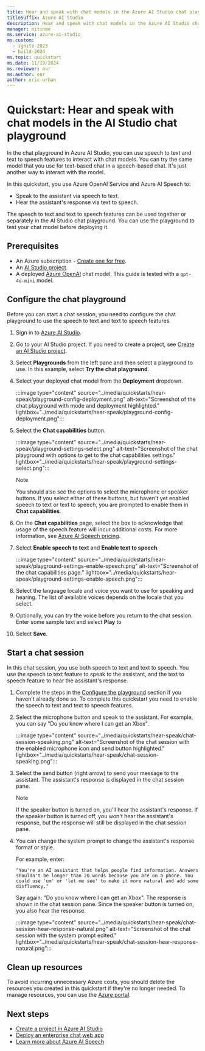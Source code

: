 ```yaml
---
title: Hear and speak with chat models in the Azure AI Studio chat playground
titleSuffix: Azure AI Studio
description: Hear and speak with chat models in the Azure AI Studio chat playground.
manager: nitinme
ms.service: azure-ai-studio
ms.custom:
  - ignite-2023
  - build-2024
ms.topic: quickstart
ms.date: 11/19/2024
ms.reviewer: eur
ms.author: eur
author: eric-urban
---
```


# Quickstart: Hear and speak with chat models in the AI Studio chat playground

In the chat playground in Azure AI Studio, you can use speech to text and text to speech features to interact with chat models. You can try the same model that you use for text-based chat in a speech-based chat. It's just another way to interact with the model.

In this quickstart, you use Azure OpenAI Service and Azure AI Speech to:

- Speak to the assistant via speech to text.
- Hear the assistant's response via text to speech.

The speech to text and text to speech features can be used together or separately in the AI Studio chat playground. You can use the playground to test your chat model before deploying it. 

## Prerequisites

- An Azure subscription - <a href="https://azure.microsoft.com/free/cognitive-services" target="_blank">Create one for free</a>.
- An [AI Studio project](../how-to/create-projects.md).
- A deployed [Azure OpenAI](../how-to/deploy-models-openai.md) chat model. This guide is tested with a `gpt-4o-mini` model.

## Configure the chat playground

Before you can start a chat session, you need to configure the chat playground to use the speech to text and text to speech features.

1. Sign in to [Azure AI Studio](https://ai.azure.com).
1. Go to your AI Studio project. If you need to create a project, see [Create an AI Studio project](../how-to/create-projects.md).
1. Select **Playgrounds** from the left pane and then select a playground to use. In this example, select **Try the chat playground**.
1. Select your deployed chat model from the **Deployment** dropdown. 

    :::image type="content" source="../media/quickstarts/hear-speak/playground-config-deployment.png" alt-text="Screenshot of the chat playground with mode and deployment highlighted." lightbox="../media/quickstarts/hear-speak/playground-config-deployment.png":::

1. Select the **Chat capabilities** button. 

    :::image type="content" source="../media/quickstarts/hear-speak/playground-settings-select.png" alt-text="Screenshot of the chat playground with options to get to the chat capabilities settings." lightbox="../media/quickstarts/hear-speak/playground-settings-select.png":::

    > [!NOTE]
    > You should also see the options to select the microphone or speaker buttons. If you select either of these buttons, but haven't yet enabled speech to text or text to speech, you are prompted to enable them in **Chat capabilities**. 

1. On the **Chat capabilities** page, select the box to acknowledge that usage of the speech feature will incur additional costs. For more information, see [Azure AI Speech pricing](https://azure.microsoft.com/pricing/details/cognitive-services/speech-services/).

1. Select **Enable speech to text** and **Enable text to speech**.  

    :::image type="content" source="../media/quickstarts/hear-speak/playground-settings-enable-speech.png" alt-text="Screenshot of the chat capabilities page." lightbox="../media/quickstarts/hear-speak/playground-settings-enable-speech.png":::

1. Select the language locale and voice you want to use for speaking and hearing. The list of available voices depends on the locale that you select.

1. Optionally, you can try the voice before you return to the chat session. Enter some sample text and select **Play** to 

1. Select **Save**.
 

## Start a chat session

In this chat session, you use both speech to text and text to speech. You use the speech to text feature to speak to the assistant, and the text to speech feature to hear the assistant's response. 

1. Complete the steps in the [Configure the playground](#configure-the-chat-playground) section if you haven't already done so. To complete this quickstart you need to enable the speech to text and text to speech features.
1. Select the microphone button and speak to the assistant. For example, you can say "Do you know where I can get an Xbox".

    :::image type="content" source="../media/quickstarts/hear-speak/chat-session-speaking.png" alt-text="Screenshot of the chat session with the enabled microphone icon and send button highlighted." lightbox="../media/quickstarts/hear-speak/chat-session-speaking.png":::


1. Select the send button (right arrow) to send your message to the assistant. The assistant's response is displayed in the chat session pane.

    > [!NOTE]
    > If the speaker button is turned on, you'll hear the assistant's response. If the speaker button is turned off, you won't hear the assistant's response, but the response will still be displayed in the chat session pane.

1. You can change the system prompt to change the assistant's response format or style. 

    For example, enter:

    ```
    "You're an AI assistant that helps people find information. Answers shouldn't be longer than 20 words because you are on a phone. You could use 'um' or 'let me see' to make it more natural and add some disfluency."
    ```

    Say again: "Do you know where I can get an Xbox". The response is shown in the chat session pane. Since the speaker button is turned on, you also hear the response.

    :::image type="content" source="../media/quickstarts/hear-speak/chat-session-hear-response-natural.png" alt-text="Screenshot of the chat session with the system prompt edited." lightbox="../media/quickstarts/hear-speak/chat-session-hear-response-natural.png":::

## Clean up resources

To avoid incurring unnecessary Azure costs, you should delete the resources you created in this quickstart if they're no longer needed. To manage resources, you can use the [Azure portal](https://portal.azure.com?azure-portal=true).

## Next steps

- [Create a project in Azure AI Studio](../how-to/create-projects.md)
- [Deploy an enterprise chat web app](../tutorials/deploy-chat-web-app.md)
- [Learn more about Azure AI Speech](../../ai-services/speech-service/overview.md)
